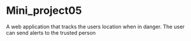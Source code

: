 # Mini_project05
A web application that tracks the users location when in danger. The user can send alerts to the trusted person
